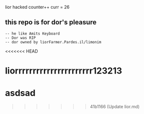lior hacked counter++
curr = 26

## this repo is for dor's pleasure
    -- he like Amits Keyboard
    -- Dor was RIP
    -- dor owned by liorFarmer.Pardes.il/limonim
<<<<<<< HEAD


liorrrrrrrrrrrrrrrrrrrrrr123213
=======
# asdsad
>>>>>>> 41b1166 (Update lior.md)
